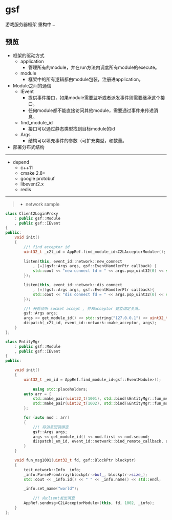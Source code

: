 # gsf

游戏服务器框架 重构中...

预览
--------
* 框架的驱动方式
  * application
      * 管理所有的module，并在run方法内调度所有module的execute。
  * module 
      * 框架中的所有逻辑都由module包装，注册进application。
* Module之间的通信
  * IEvent 
      * 提供事件接口，如果module需要监听或者派发事件则需要继承这个接口。
      * 任何module都不能直接访问其他module，需要通过事件来传递消息。
  * find_module_id 
      * 接口可以通过静态类型找到目标module的id
  * Args 
      * 结构可以填充事件的参数（可扩充类型，和数量。
* 部署分布式结构
    
--------

* depend
    * c++11
    * cmake 2.8+
    * google protobuf   
    * libevent2.x       
    * redis

--------

> * network sample
```c++
class Client2LoginProxy
	: public gsf::Module
	, public gsf::IEvent
{
public:
	void init()
	{
		//! find acceptor id
		uint32_t _c2l_id = AppRef.find_module_id<C2LAcceptorModule>();
        
		listen(this, event_id::network::new_connect
			, [=](gsf::Args args, gsf::EventHandlerPtr callback) {
			std::cout << "new connect fd = " << args.pop_uint32(0) << std::endl;
		});

		listen(this, event_id::network::dis_connect
			, [=](gsf::Args args, gsf::EventHandlerPtr callback){
			std::cout << "dis connect fd = " << args.pop_uint32(0) << std::endl;
		});

		//! 开启侦听 socket accept , 并和acceptor 建立绑定关系。
		gsf::Args args;
		args << get_module_id() << std::string("127.0.0.1") << uint32_t(8001);
		dispatch(_c2l_id, event_id::network::make_acceptor, args);
	}
};

class EntityMgr
	: public gsf::Module
	, public gsf::IEvent
{
public:

	void init()
	{
		uint32_t _em_id = AppRef.find_module_id<gsf::EventModule>();
        
        	using std::placeholders;
		auto arr = {
			std::make_pair(uint32_t(1001), std::bind(&EntityMgr::fun_msg1001, this, _1, _2)),
			std::make_pair(uint32_t(1002), std::bind(&EntityMgr::fun_msg1002, this, _1, _2)),
		};

		for (auto nod : arr)
		{
			//! 将消息回调绑定
			gsf::Args args;
			args << get_module_id() << nod.first << nod.second;
			dispatch(_em_id, event_id::network::bind_remote_callback, args);
		}
	}

	void fun_msg1001(uint32_t fd, gsf::BlockPtr blockptr)
	{
		test_network::Info _info;
		_info.ParseFromArray(blockptr->buf_, blockptr->size_);
		std::cout << _info.id() << " " << _info.name() << std::endl;

		_info.set_name("world");
        
        	//! 向client发出消息
		AppRef.sendmsg<C2LAcceptorModule>(this, fd, 1002, _info);
	}
};
```
    
